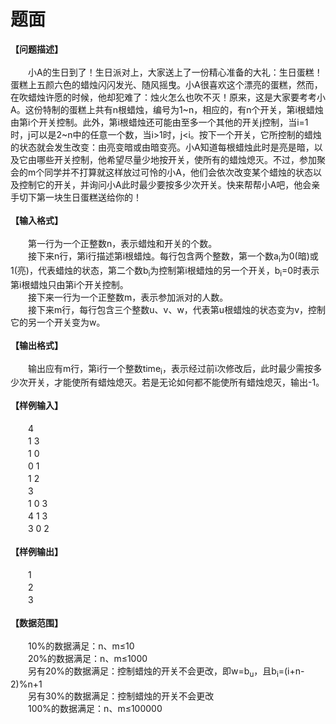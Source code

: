 # 题面



<div class="pdcont"><b>【问题描述】</b><b></b><br/>
<b>       </b><br/>
　　小A的生日到了！生日派对上，大家送上了一份精心准备的大礼：生日蛋糕！蛋糕上五颜六色的蜡烛闪闪发光、随风摇曳。小A很喜欢这个漂亮的蛋糕，然而，在吹蜡烛许愿的时候，他却犯难了：烛火怎么也吹不灭！原来，这是大家要考考小A。这份特制的蛋糕上共有n根蜡烛，编号为1~n，相应的，有n个开关，第i根蜡烛由第i个开关控制。此外，第i根蜡烛还可能由至多一个其他的开关j控制，当i=1时，j可以是2~n中的任意一个数，当i&gt;1时，j&lt;i。按下一个开关，它所控制的蜡烛的状态就会发生改变：由亮变暗或由暗变亮。小A知道每根蜡烛此时是亮是暗，以及它由哪些开关控制，他希望尽量少地按开关，使所有的蜡烛熄灭。不过，参加聚会的m个同学并不打算就这样放过可怜的小A，他们会依次改变某个蜡烛的状态以及控制它的开关，并询问小A此时最少要按多少次开关。快来帮帮小A吧，他会亲手切下第一块生日蛋糕送给你的！<br/>
<b>       </b><br/>
<b>【输入格式】</b><b></b><br/>
<b>       </b><br/>
　　第一行为一个正整数n，表示蜡烛和开关的个数。<br/>
　　接下来n行，第i行描述第i根蜡烛。每行包含两个整数，第一个数a<sub>i</sub>为0(暗)或1(亮)，代表蜡烛的状态，第二个数b<sub>i</sub>为控制第i根蜡烛的另一个开关，b<sub>i</sub>=0时表示第i根蜡烛只由第i个开关控制。<br/>
　　接下来一行为一个正整数m，表示参加派对的人数。<br/>
　　接下来m行，每行包含三个整数u、v、w，代表第u根蜡烛的状态变为v，控制它的另一个开关变为w。<br/>
<br/>
<b>【输出格式】</b><b></b><br/>
<b>       </b><br/>
　　输出应有m行，第i行一个整数time<sub>i</sub>，表示经过前i次修改后，此时最少需按多少次开关，才能使所有蜡烛熄灭。若是无论如何都不能使所有蜡烛熄灭，输出-1。<br/>
<b>       </b><br/>
<b>【样例输入】</b><b></b><br/>
<br/>
　　4<br/>
　　1 3<br/>
　　1 0<br/>
　　0 1<br/>
　　1 2<br/>
　　3<br/>
　　1 0 3<br/>
　　4 1 3<br/>
　　3 0 2<br/>
<br/>
<b>【样例输出】</b><b></b><br/>
<br/>
　　1<br/>
　　2<br/>
　　3<br/>
<b>       </b><br/>
<b>【数据范围】</b><b></b><br/>
<br/>
　　10%的数据满足：n、m≤10<br/>
　　20%的数据满足：n、m≤1000<br/>
　　另有20%的数据满足：控制蜡烛的开关不会更改，即w=b<sub>u</sub>，且b<sub>i</sub>=(i+n-2)%n+1<br/>
　　另有30%的数据满足：控制蜡烛的开关不会更改<br/>
　　100%的数据满足：n、m≤100000</div>



